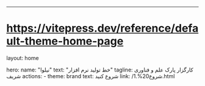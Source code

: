 ---
# https://vitepress.dev/reference/default-theme-home-page
layout: home

hero:
  name: "نیلوا"
  text: "خط تولید نرم افزار"
  tagline: کارگزار پارک علم و فناوری شریف
  actions:
    - theme: brand
      text: شروع کنید
      link: /1.%20شروع.html